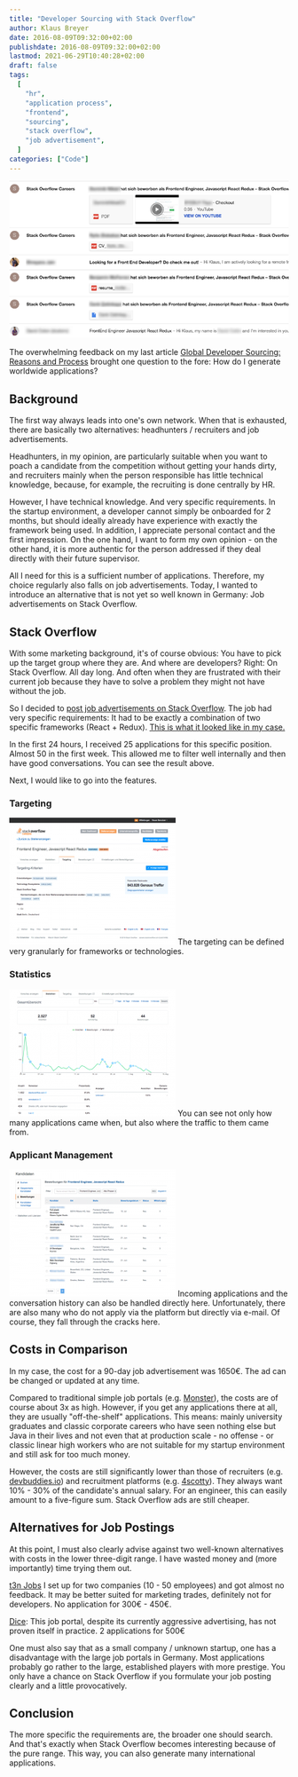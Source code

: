 ```yaml
---
title: "Developer Sourcing with Stack Overflow"
author: Klaus Breyer
date: 2016-08-09T09:32:00+02:00
publishdate: 2016-08-09T09:32:00+02:00
lastmod: 2021-06-29T10:40:28+02:00
draft: false
tags:
  [
    "hr",
    "application process",
    "frontend",
    "sourcing",
    "stack overflow",
    "job advertisement",
  ]
categories: ["Code"]
---
```


![](stackoverflow.png)

The overwhelming feedback on my last article [Global Developer Sourcing: Reasons and Process](https://klaus-breyer.de/blog/software-engineering/weltweites-entwickler-sourcing-gruende-dafuer-und-der-prozess/1692) brought one question to the fore: How do I generate worldwide applications?

## Background

The first way always leads into one's own network. When that is exhausted, there are basically two alternatives: headhunters / recruiters and job advertisements.

Headhunters, in my opinion, are particularly suitable when you want to poach a candidate from the competition without getting your hands dirty, and recruiters mainly when the person responsible has little technical knowledge, because, for example, the recruiting is done centrally by HR.

However, I have technical knowledge. And very specific requirements. In the startup environment, a developer cannot simply be onboarded for 2 months, but should ideally already have experience with exactly the framework being used. In addition, I appreciate personal contact and the first impression. On the one hand, I want to form my own opinion - on the other hand, it is more authentic for the person addressed if they deal directly with their future supervisor.

All I need for this is a sufficient number of applications. Therefore, my choice regularly also falls on job advertisements. Today, I wanted to introduce an alternative that is not yet so well known in Germany: Job advertisements on Stack Overflow.

## Stack Overflow

With some marketing background, it's of course obvious: You have to pick up the target group where they are. And where are developers? Right: On Stack Overflow. All day long. And often when they are frustrated with their current job because they have to solve a problem they might not have without the job.

So I decided to [post job advertisements on Stack Overflow](http://business.stackoverflow.com/careers/de/). The job had very specific requirements: It had to be exactly a combination of two specific frameworks (React + Redux). [This is what it looked like in my case.](https://klaus-breyer.de/wp-content/uploads/2016/08/stackoverflow-stellenanzeige.png)

In the first 24 hours, I received 25 applications for this specific position. Almost 50 in the first week. This allowed me to filter well internally and then have good conversations. You can see the result above. [](https://klaus-breyer.de/wp-content/uploads/2016/08/stackoverflow-bewerbungen.png)

Next, I would like to go into the features.

### Targeting

![](stackokverflow-targeting-300x229.png)
The targeting can be defined very granularly for frameworks or technologies.

### Statistics

![](stackoverflow-statistiken-300x229.png)
You can see not only how many applications came when, but also where the traffic to them came from.

### Applicant Management

![](stackoverflow-bewerbungen-300x229.png)
Incoming applications and the conversation history can also be handled directly here. Unfortunately, there are also many who do not apply via the platform but directly via e-mail. Of course, they fall through the cracks here.

## Costs in Comparison

In my case, the cost for a 90-day job advertisement was 1650€. The ad can be changed or updated at any time.

Compared to traditional simple job portals (e.g. [Monster](http://www.monster.de/)), the costs are of course about 3x as high. However, if you get any applications there at all, they are usually "off-the-shelf" applications. This means: mainly university graduates and classic corporate careers who have seen nothing else but Java in their lives and not even that at production scale - no offense - or classic linear high workers who are not suitable for my startup environment and still ask for too much money.

However, the costs are still significantly lower than those of recruiters (e.g. [devbuddies.io](https://devbuddies.io)) and recruitment platforms (e.g. [4scotty](https://4scotty.com/)). They always want 10% - 30% of the candidate's annual salary. For an engineer, this can easily amount to a five-figure sum. Stack Overflow ads are still cheaper.

## Alternatives for Job Postings

At this point, I must also clearly advise against two well-known alternatives with costs in the lower three-digit range. I have wasted money and (more importantly) time trying them out.

[t3n Jobs](http://t3n.de/jobs/) I set up for two companies (10 - 50 employees) and got almost no feedback. It may be better suited for marketing trades, definitely not for developers. No application for 300€ - 450€.

[Dice](http://de.dice.com): This job portal, despite its currently aggressive advertising, has not proven itself in practice. 2 applications for 500€

One must also say that as a small company / unknown startup, one has a disadvantage with the large job portals in Germany. Most applications probably go rather to the large, established players with more prestige. You only have a chance on Stack Overflow if you formulate your job posting clearly and a little provocatively.

## Conclusion

The more specific the requirements are, the broader one should search. And that's exactly when Stack Overflow becomes interesting because of the pure range. This way, you can also generate many international applications.
